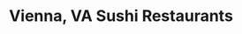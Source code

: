 ---
layout: city
title: Vienna, VA Sushi Restaurants
permalink: /virginia/vienna/
stateAbbr: VA
stateName: Virginia
cityName: Vienna

---